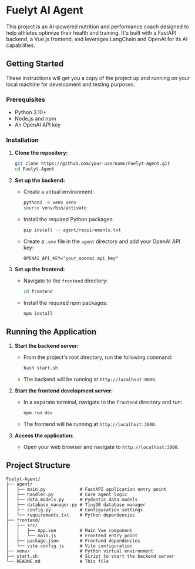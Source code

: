 # Fuelyt AI Agent

This project is an AI-powered nutrition and performance coach designed to help athletes optimize their health and training. It's built with a FastAPI backend, a Vue.js frontend, and leverages LangChain and OpenAI for its AI capabilities.

## Getting Started

These instructions will get you a copy of the project up and running on your local machine for development and testing purposes.

### Prerequisites

- Python 3.10+
- Node.js and npm
- An OpenAI API key

### Installation

1.  **Clone the repository:**

    ```bash
    git clone https://github.com/your-username/Fuelyt-Agent.git
    cd Fuelyt-Agent
    ```

2.  **Set up the backend:**

    - Create a virtual environment:
      ```bash
      python3 -m venv venv
      source venv/bin/activate
      ```
    - Install the required Python packages:
      ```bash
      pip install -r agent/requirements.txt
      ```
    - Create a `.env` file in the `agent` directory and add your OpenAI API key:
      ```
      OPENAI_API_KEY="your_openai_api_key"
      ```

3.  **Set up the frontend:**

    - Navigate to the `frontend` directory:
      ```bash
      cd frontend
      ```
    - Install the required npm packages:
      ```bash
      npm install
      ```

## Running the Application

1.  **Start the backend server:**

    - From the project's root directory, run the following command:
      ```bash
      bash start.sh
      ```
    - The backend will be running at `http://localhost:8000`.

2.  **Start the frontend development server:**

    - In a separate terminal, navigate to the `frontend` directory and run:
      ```bash
      npm run dev
      ```
    - The frontend will be running at `http://localhost:3000`.

3.  **Access the application:**

    - Open your web browser and navigate to `http://localhost:3000`.

## Project Structure

```
Fuelyt-Agent/
├── agent/
│   ├── main.py             # FastAPI application entry point
│   ├── handler.py          # Core agent logic
│   ├── data_models.py      # Pydantic data models
│   ├── database_manager.py # TinyDB database manager
│   ├── config.py           # Configuration settings
│   └── requirements.txt    # Python dependencies
├── frontend/
│   ├── src/
│   │   ├── App.vue         # Main Vue component
│   │   └── main.js         # Frontend entry point
│   ├── package.json        # Frontend dependencies
│   └── vite.config.js      # Vite configuration
├── venv/                   # Python virtual environment
├── start.sh                # Script to start the backend server
└── README.md               # This file
```
